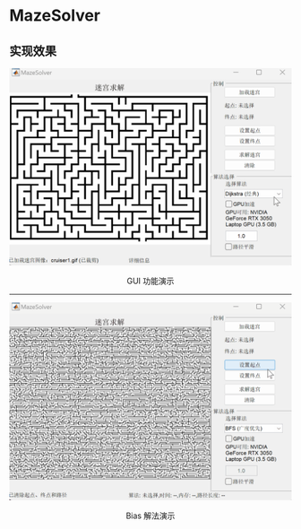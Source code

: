 # MazeSolver

## 实现效果

<div align="center">
  <img src="./gif/cruiser1_solve.gif" alt="Cruiser1 Solve Gif" style="max-width:100%;">
  <p>GUI 功能演示</p>
</div>

---

<div align="center">
  <img src="./gif/bias_solve.gif" alt="Bias Solve Gif" style="max-width:100%;">
  <p>Bias 解法演示</p>
</div>
